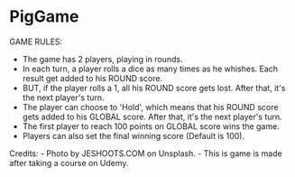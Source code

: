 # PigGame

GAME RULES:

- The game has 2 players, playing in rounds.
- In each turn, a player rolls a dice as many times as he whishes. Each result get added to his ROUND score.
- BUT, if the player rolls a 1, all his ROUND score gets lost. After that, it's the next player's turn.
- The player can choose to 'Hold', which means that his ROUND score gets added to his GLOBAL score. After that, it's the next player's turn.
- The first player to reach 100 points on GLOBAL score wins the game.
- Players can also set the final winning score (Default is 100).

Credits: - Photo by JESHOOTS.COM on Unsplash.
         - This is game is made after taking a course on Udemy.
